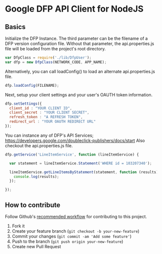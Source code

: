 # Google DFP API Client for NodeJS

## Basics

Initialize the DFP Instance.  The third parameter can be the filename of a DFP version configuration file.  Without that parameter, the api.properties.js file will be loaded from the project's root directory.

```JavaScript
var DfpClass = require('./lib/DfpUser');
var dfp = new DfpClass(NETWORK_CODE, APP_NAME);
```

Alternatively, you can call loadConfig() to load an alternate api.properties.js file.

```JavaScript
dfp.loadConfig(FILENAME);
```

Next, setup your client settings and your user's OAUTH token information.

```JavaScript
dfp.setSettings({
  client_id : "YOUR CLIENT ID", 
  client_secret : "YOUR CLIENT SECRET", 
  refresh_token : "A REFRESH TOKEN", 
  redirect_url : "YOUR OAUTH REDIRECT URL"
});
```

You can instance any of DFP's API Services; https://developers.google.com/doubleclick-publishers/docs/start
Also checkout the api.properties.js file.

```JavaScript
dfp.getService('LineItemService', function (lineItemService) {

  var statement = lineItemService.Statement('WHERE id = 103207340');

  lineItemService.getLineItemsByStatement(statement, function (results) {
    console.log(results);
  });

});
```

How to contribute
-----------

Follow Github's [recommended workflow](https://help.github.com/articles/fork-a-repo) for contributing to this project.

1. Fork it
2. Create your feature branch (`git checkout -b your-new-feature`)
3. Commit your changes (`git commit -am 'Add some feature'`)
4. Push to the branch (`git push origin your-new-feature`)
5. Create new Pull Request
